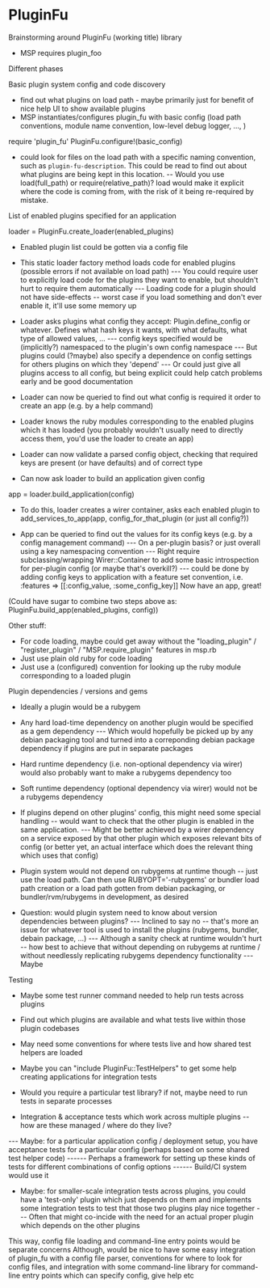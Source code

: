 # PluginFu

Brainstorming around PluginFu (working title) library


- MSP requires plugin_foo

Different phases

Basic plugin system config and code discovery

- find out what plugins on load path - maybe primarily just for benefit of nice help UI to show available plugins
- MSP instantiates/configures plugin_fu with basic config (load path conventions, module name convention, low-level debug logger, …, )

require 'plugin_fu'
PluginFu.configure!(basic_config)

- could look for files on the load path with a specific naming convention, such as
  `plugin-fu-description`.  This could be read to find out about what plugins are
  being kept in this location.
-- Would you use load(full_path) or require(relative_path)?  load would make it
   explicit where the code is coming from, with the risk of it being re-required
   by mistake.

List of enabled plugins specified for an application

loader = PluginFu.create_loader(enabled_plugins)

- Enabled plugin list could be gotten via a config file
- This static loader factory method loads code for enabled plugins (possible errors if not available on load path)
--- You could require user to explicitly load code for the plugins they want to enable, but shouldn't hurt to require them automatically
--- Loading code for a plugin should not have side-effects -- worst case if you load something and don't ever enable it, it'll use some memory up

- Loader asks plugins what config they accept: Plugin.define_config or whatever. Defines what hash keys it wants, with what defaults, what type of allowed values, ...
--- config keys specified would be (implicitly?) namespaced to the plugin's own config namespace
--- But plugins could (?maybe) also specify a dependence on config settings for others plugins on which they 'depend'
--- Or could just give all plugins access to all config, but being explicit could help catch problems early and be good documentation

- Loader can now be queried to find out what config is required it order to create an app (e.g. by a help command)

- Loader knows the ruby modules corresponding to the enabled plugins which it has loaded (you probably wouldn't usually need to directly access them, you'd use the loader to create an app)

- Loader can now validate a parsed config object, checking that required keys are present (or have defaults) and of correct type

- Can now ask loader to build an application given config

app = loader.build_application(config)

- To do this, loader creates a wirer container, asks each enabled plugin to add_services_to_app(app, config_for_that_plugin (or just all config?))

- App can be queried to find out the values for its config keys (e.g. by a config management command)
--- On a per-plugin basis? or just overall using a key namespacing convention
--- Right require subclassing/wrapping Wirer::Container to add some basic introspection for per-plugin config (or maybe that's overkill?)
--- could be done by adding config keys to application with a feature set
    convention, i.e. :features => [[:config_value, :some_config_key]]
Now have an app, great!

(Could have sugar to combine two steps above as: PluginFu.build_app(enabled_plugins, config))


Other stuff:
- For code loading, maybe could get away without the "loading_plugin" / "register_plugin" / "MSP.require_plugin" features in msp.rb
- Just use plain old ruby for code loading
- Just use a (configured) convention for looking up the ruby module corresponding to a loaded plugin

Plugin dependencies / versions and gems

- Ideally a plugin would be a rubygem
- Any hard load-time dependency on another plugin would be specified as a gem dependency
--- Which would hopefully be picked up by any debian packaging tool and turned into a correponding debian package dependency if plugins are put in separate packages
- Hard runtime dependency (i.e. non-optional dependency via wirer) would also probably want to make a rubygems dependency too
- Soft runtime dependency (optional dependency via wirer) would not be a rubygems dependency

- If plugins depend on other plugins' config, this might need some special handling -- would want to check that the other plugin is enabled in the same application.
--- Might be better achieved by a wirer dependency on a service exposed by that other plugin which exposes relevant bits of config (or better yet, an actual interface which does the relevant thing which uses that config)

- Plugin system would not depend on rubygems at runtime though -- just use the load path. Can then use RUBYOPT='-rubygems' or bundler load path creation or a load path gotten from debian packaging, or bundler/rvm/rubygems in development, as desired

- Question: would plugin system need to know about version dependencies between plugins?
--- Inclined to say no -- that's more an issue for whatever tool is used to install the plugins (rubygems, bundler, debain package, …)
--- Although a sanity check at runtime wouldn't hurt -- how best to achieve that without depending on rubygems at runtime / without needlessly replicating rubygems dependency functionality
--- Maybe

Testing

- Maybe some test runner command needed to help run tests across plugins
- Find out which plugins are available and what tests live within those plugin codebases
- May need some conventions for where tests live and how shared test helpers are loaded
- Maybe you can "include PluginFu::TestHelpers" to get some help creating applications for integration tests

- Would you require a particular test library? if not, maybe need to run tests in separate processes

- Integration & acceptance tests which work across multiple plugins -- how are these managed / where do they live?

--- Maybe: for a particular application config / deployment setup, you have acceptance tests for a particular config (perhaps based on some shared test helper code)
------ Perhaps a framework for setting up these kinds of tests for different combinations of config options
------ Build/CI system would use it

- Maybe: for smaller-scale integration tests across plugins, you could have a 'test-only' plugin which just depends on them and implements some integration tests to test that those two plugins play nice together
--- Often that might co-incide with the need for an actual proper plugin which depends on the other plugins



This way, config file loading and command-line entry points would be separate concerns
Although, would be nice to have some easy integration of plugin_fu with a config file parser, conventions for where to look for config files, and integration with some command-line library for command-line entry points which can specify config, give help etc

